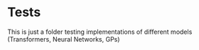 # Tests

This is just a folder testing implementations of different models (Transformers, Neural Networks, GPs)
